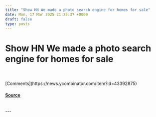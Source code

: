 ```yaml
---
title: "Show HN We made a photo search engine for homes for sale"
date: Mon, 17 Mar 2025 21:25:37 +0000
draft: false
type: posts
---
```

# Show HN We made a photo search engine for homes for sale

<br/>

<br/>
[Comments](https://news.ycombinator.com/item?id=43392875)

#### [Source](https://news.ycombinator.com/item?id=43392875)

<br/>
---

